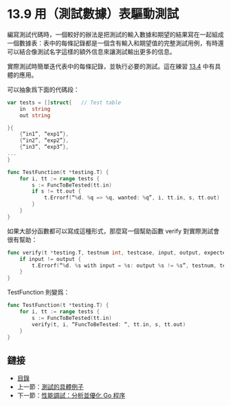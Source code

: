 # 13.9 用（測試數據）表驅動測試

編寫測試代碼時，一個較好的辦法是把測試的輸入數據和期望的結果寫在一起組成一個數據表：表中的每條記錄都是一個含有輸入和期望值的完整測試用例，有時還可以結合像測試名字這樣的額外信息來讓測試輸出更多的信息。

實際測試時簡單迭代表中的每條記錄，並執行必要的測試。這在練習 [13.4](exercises/chapter_13/string_reverse_test.go) 中有具體的應用。

可以抽象爲下面的代碼段：

```go
var tests = []struct{ 	// Test table
	in  string
	out string

}{
	{“in1”, “exp1”},
	{“in2”, “exp2”},
	{“in3”, “exp3”},
...
}

func TestFunction(t *testing.T) {
	for i, tt := range tests {
		s := FuncToBeTested(tt.in)
		if s != tt.out {
			t.Errorf(“%d. %q => %q, wanted: %q”, i, tt.in, s, tt.out)
		}
	}
}
```

如果大部分函數都可以寫成這種形式，那麼寫一個幫助函數 verify 對實際測試會很有幫助：

```go
func verify(t *testing.T, testnum int, testcase, input, output, expected string) {
	if input != output {
		t.Errorf(“%d. %s with input = %s: output %s != %s”, testnum, testcase, input, output, expected)
	}
}
```

TestFunction 則變爲：

```go
func TestFunction(t *testing.T) {
	for i, tt := range tests {
		s := FuncToBeTested(tt.in)
		verify(t, i, “FuncToBeTested: “, tt.in, s, tt.out)
	}
}
```

## 鏈接

- [目錄](directory.md)
- 上一節：[測試的具體例子](13.8.md)
- 下一節：[性能調試：分析並優化 Go 程序](13.10.md)
